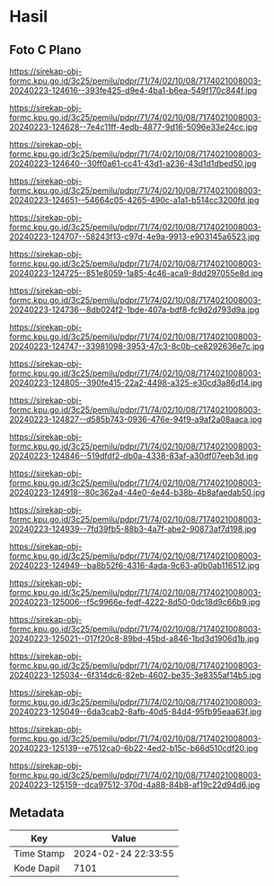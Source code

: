 # Hasil

## Foto C Plano

https://sirekap-obj-formc.kpu.go.id/3c25/pemilu/pdpr/71/74/02/10/08/7174021008003-20240223-124616--393fe425-d9e4-4ba1-b6ea-549f170c844f.jpg

https://sirekap-obj-formc.kpu.go.id/3c25/pemilu/pdpr/71/74/02/10/08/7174021008003-20240223-124628--7e4c11ff-4edb-4877-9d16-5096e33e24cc.jpg

https://sirekap-obj-formc.kpu.go.id/3c25/pemilu/pdpr/71/74/02/10/08/7174021008003-20240223-124640--30ff0a61-cc41-43d1-a236-43d1d1dbed50.jpg

https://sirekap-obj-formc.kpu.go.id/3c25/pemilu/pdpr/71/74/02/10/08/7174021008003-20240223-124651--54664c05-4265-490c-a1a1-b514cc3200fd.jpg

https://sirekap-obj-formc.kpu.go.id/3c25/pemilu/pdpr/71/74/02/10/08/7174021008003-20240223-124707--58243f13-c97d-4e9a-9913-e903145a6523.jpg

https://sirekap-obj-formc.kpu.go.id/3c25/pemilu/pdpr/71/74/02/10/08/7174021008003-20240223-124725--851e8059-1a85-4c46-aca9-8dd297055e8d.jpg

https://sirekap-obj-formc.kpu.go.id/3c25/pemilu/pdpr/71/74/02/10/08/7174021008003-20240223-124736--8db024f2-1bde-407a-bdf8-fc9d2d793d9a.jpg

https://sirekap-obj-formc.kpu.go.id/3c25/pemilu/pdpr/71/74/02/10/08/7174021008003-20240223-124747--33981098-3953-47c3-8c0b-ce8292636e7c.jpg

https://sirekap-obj-formc.kpu.go.id/3c25/pemilu/pdpr/71/74/02/10/08/7174021008003-20240223-124805--390fe415-22a2-4498-a325-e30cd3a86d14.jpg

https://sirekap-obj-formc.kpu.go.id/3c25/pemilu/pdpr/71/74/02/10/08/7174021008003-20240223-124827--d585b743-0936-476e-94f9-a9af2a08aaca.jpg

https://sirekap-obj-formc.kpu.go.id/3c25/pemilu/pdpr/71/74/02/10/08/7174021008003-20240223-124846--519dfdf2-db0a-4338-83af-a30df07eeb3d.jpg

https://sirekap-obj-formc.kpu.go.id/3c25/pemilu/pdpr/71/74/02/10/08/7174021008003-20240223-124918--80c362a4-44e0-4e44-b38b-4b8afaedab50.jpg

https://sirekap-obj-formc.kpu.go.id/3c25/pemilu/pdpr/71/74/02/10/08/7174021008003-20240223-124939--7fd39fb5-88b3-4a7f-abe2-90873af7d198.jpg

https://sirekap-obj-formc.kpu.go.id/3c25/pemilu/pdpr/71/74/02/10/08/7174021008003-20240223-124949--ba8b52f6-4316-4ada-9c63-a0b0ab116512.jpg

https://sirekap-obj-formc.kpu.go.id/3c25/pemilu/pdpr/71/74/02/10/08/7174021008003-20240223-125006--f5c9966e-fedf-4222-8d50-0dc18d9c66b9.jpg

https://sirekap-obj-formc.kpu.go.id/3c25/pemilu/pdpr/71/74/02/10/08/7174021008003-20240223-125021--017f20c8-89bd-45bd-a846-1bd3d1906d1b.jpg

https://sirekap-obj-formc.kpu.go.id/3c25/pemilu/pdpr/71/74/02/10/08/7174021008003-20240223-125034--6f314dc6-82eb-4602-be35-3e8355af14b5.jpg

https://sirekap-obj-formc.kpu.go.id/3c25/pemilu/pdpr/71/74/02/10/08/7174021008003-20240223-125049--6da3cab2-8afb-40d5-84d4-95fb95eaa63f.jpg

https://sirekap-obj-formc.kpu.go.id/3c25/pemilu/pdpr/71/74/02/10/08/7174021008003-20240223-125139--e7512ca0-6b22-4ed2-b15c-b66d510cdf20.jpg

https://sirekap-obj-formc.kpu.go.id/3c25/pemilu/pdpr/71/74/02/10/08/7174021008003-20240223-125159--dca97512-370d-4a88-84b8-af19c22d94d6.jpg


## Metadata

| Key        | Value               |
| ---------- | ------------------- |
| Time Stamp | 2024-02-24 22:33:55 |
| Kode Dapil | 7101                |



